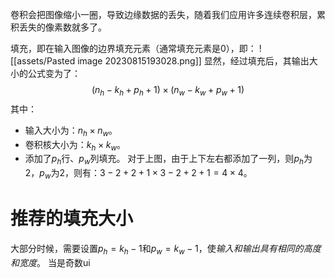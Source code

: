 卷积会把图像缩小一圈，导致边缘数据的丢失，随着我们应用许多连续卷积层，累积丢失的像素数就多了。

填充，即在输入图像的边界填充元素（通常填充元素是0），即：
![[assets/Pasted image 20230815193028.png]]
显然，经过填充后，其输出大小的公式变为了：
$$
(n_h-k_h+p_h+1)\times(n_w-k_w+p_w+1)
$$
其中：
- 输入大小为：$n_h\times n_w$。
- 卷积核大小为：$k_h\times k_w$。
- 添加了$p_h$行、$p_w$列填充。
对于上图，由于上下左右都添加了一列，则$p_h$为2，$p_w$为2，则有：$3-2+2+1 \times 3-2+2+1 = 4 \times 4$。

# 推荐的填充大小
大部分时候，需要设置$p_h=k_h-1$和$p_w=k_w-1$，使*输入和输出具有相同的高度和宽度*。
当是奇数ui